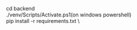 cd backend \
./venv/Scripts/Activate.ps1(on windows powershell) \
pip install -r requirements.txt \
